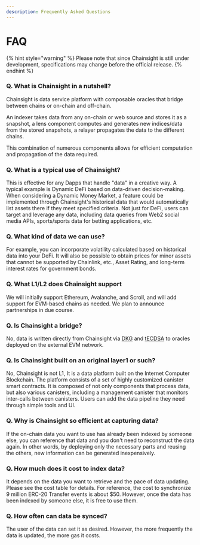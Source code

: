 ```yaml
---
description: Frequently Asked Questions
---
```


# FAQ

{% hint style="warning" %}
Please note that since Chainsight is still under development, specifications may change before the official release.
{% endhint %}

### Q. What is Chainsight in a nutshell?

Chainsight is data service platform with composable oracles that bridge between chains or on-chain and off-chain.

An indexer takes data from any on-chain or web source and stores it as a snapshot, a lens component computes and generates new indices/data from the stored snapshots, a relayer propagates the data to the different chains.

This combination of numerous components allows for efficient computation and propagation of the data required.

### Q. What is a typical use of Chainsight?

This is effective for any Dapps that handle "data" in a creative way. A typical example is Dynamic DeFi based on data-driven decision-making. When considering a Dynamic Money Market, a feature could be implemented through Chainsight's historical data that would automatically list assets there if they meet specified criteria. Not just for DeFi, users can target and leverage any data, including data queries from Web2 social media APIs, sports/sports data for betting applications, etc.

### Q. What kind of data we can use?

For example, you can incorporate volatility calculated based on historical data into your DeFi. It will also be possible to obtain prices for minor assets that cannot be supported by Chainlink, etc., Asset Rating, and long-term interest rates for government bonds.

### **Q. What L1/L2 does Chainsight support**

We will initially support Ethereum, Avalanche, and Scroll, and will add support for EVM-based chains as needed. We plan to announce partnerships in due course.

### Q. Is Chainsight a bridge?

No, data is written directly from Chainsight via [DKG](https://eprint.iacr.org/2021/339) and [tECDSA](https://internetcomputer.org/docs/current/developer-docs/integrations/t-ecdsa) to oracles deployed on the external EVM network.

### Q. Is Chainsight built on an original layer1 or such?

No, Chainsight is not L1, It is a data platform built on the Internet Computer Blockchain. The platform consists of a set of highly customized canister smart contracts. It is composed of not only components that process data, but also various canisters, including a management canister that monitors inter-calls between canisters. Users can add the data pipeline they need through simple tools and UI.

### Q. Why is Chainsight so efficient at capturing data?

If the on-chain data you want to use has already been indexed by someone else, you can reference that data and you don't need to reconstruct the data again. In other words, by deploying only the necessary parts and reusing the others, new information can be generated inexpensively.

### Q. How much does it cost to index data?

It depends on the data you want to retrieve and the pace of data updating. Please see the cost table for details. For reference, the cost to synchronize 9 million ERC-20 Transfer events is about $50. However, once the data has been indexed by someone else, it is free to use them.

### Q. How often can data be synced?

The user of the data can set it as desired. However, the more frequently the data is updated, the more gas it costs.
